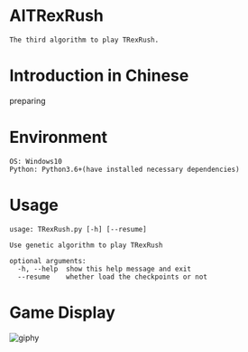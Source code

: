 # AITRexRush
```
The third algorithm to play TRexRush.
```

# Introduction in Chinese
preparing

# Environment
```
OS: Windows10
Python: Python3.6+(have installed necessary dependencies)
```

# Usage
```
usage: TRexRush.py [-h] [--resume]

Use genetic algorithm to play TRexRush

optional arguments:
  -h, --help  show this help message and exit
  --resume    whether load the checkpoints or not
```

# Game Display
![giphy](demonstration/running.gif)